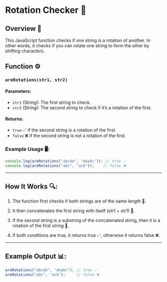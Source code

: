 # Rotation Checker 🔄

## Overview 🌟
This JavaScript function checks if one string is a rotation of another. In other words, it checks if you can rotate one string to form the other by shifting characters.

## Function ⚙️

### `areRotations(str1, str2)`

#### Parameters:
- `str1` (String): The first string to check.
- `str2` (String): The second string to check if it’s a rotation of the first.

#### Returns:
- `true` ✅ if the second string is a rotation of the first.
- `false` ❌ if the second string is not a rotation of the first.

### Example Usage 🖥️:
```javascript
console.log(areRotations("abcde", "deabc")); // true ✅
console.log(areRotations("abc", "acb"));    // false ❌
```

---
## How It Works 🔍:
1. The function first checks if both strings are of the same length 🧮.

2. It then concatenates the first string with itself (str1 + str1) 🔗.

3. If the second string is a substring of the concatenated string, then it is a rotation of the first string 🔄.

4. If both conditions are true, it returns true ✅, otherwise it returns false ❌.

---
## Example Output 📊:
```javascript
areRotations("abcde", "deabc"); // true ✅
areRotations("abc", "acb");     // false ❌
```
